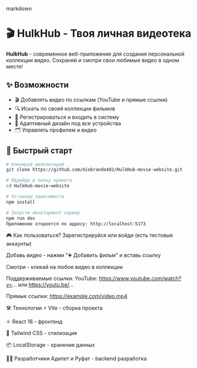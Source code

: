 markdown
# 🎬 HulkHub - Твоя личная видеотека

**HulkHub** - современное веб-приложение для создания персональной коллекции видео. Сохраняй и смотри свои любимые видео в одном месте!

## ✨ Возможности

- 🎬 Добавлять видео по ссылкам (YouTube и прямые ссылки)
- 🔍 Искать по своей коллекции фильмов  
- 👤 Регистрироваться и входить в систему
- 📱 Адаптивный дизайн под все устройства
- 🗂️ Управлять профилем и видео

## 🚀 Быстрый старт

```bash
# Клонируй репозиторий
git clone https://github.com/diobrando482/HulkHub-movie-website.git

# Перейди в папку проекта  
cd HulkHub-movie-website

# Установи зависимости
npm install

# Запусти development сервер
npm run dev
Приложение откроется по адресу: http://localhost:5173
```
🎮 Как пользоваться?
Зарегистрируйся или войди (есть тестовые аккаунты)

Добавь видео - нажми "➕ Добавить фильм" и вставь ссылку

Смотри - кликай на любое видео в коллекции

Поддерживаемые ссылки:
YouTube: https://www.youtube.com/watch?v=... или https://youtu.be/...

Прямые ссылки: https://example.com/video.mp4

🛠️ Технологии
⚡ Vite - сборка проекта

⚛️ React 18 - фронтенд

🎨 Tailwind CSS - стилизация

📦 LocalStorage - хранение данных

👨‍💻 Разработчики
Адилет и Руфат - backend разработка
